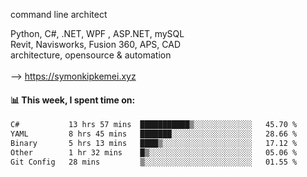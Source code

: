 command line architect

Python, C#, .NET, WPF , ASP.NET, mySQL <br>
Revit, Navisworks, Fusion 360, APS, CAD <br>
architecture, opensource & automation<br>
<br>
--> https://symonkipkemei.xyz

#### 📊 This week, I spent time on:
<!--START_SECTION:waka-->

```txt
C#           13 hrs 57 mins  ███████████▒░░░░░░░░░░░░░   45.70 %
YAML         8 hrs 45 mins   ███████░░░░░░░░░░░░░░░░░░   28.66 %
Binary       5 hrs 13 mins   ████▒░░░░░░░░░░░░░░░░░░░░   17.12 %
Other        1 hr 32 mins    █▒░░░░░░░░░░░░░░░░░░░░░░░   05.06 %
Git Config   28 mins         ▒░░░░░░░░░░░░░░░░░░░░░░░░   01.55 %
```

<!--END_SECTION:waka-->

